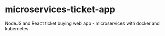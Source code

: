 # microservices-ticket-app
NodeJS and React ticket buying web app - microservices with docker and kubernetes
